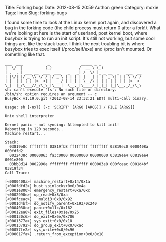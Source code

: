 Title: Forking bugs
Date: 2012-08-15 20:59
Author: green
Category: moxie
Tags: linux
Slug: forking-bugs

I found some time to look at the Linux kernel port again, and discovered
a bug in the forking code (the child process must return 0 after a
fork!). What we're looking at here is the start of userland, post kernel
boot, where busybox is trying to run an init script. It's still not
working, but some cool things are, like the stack trace. I think the
next troubling bit is where busybox tries to exec itself
(/proc/self/exe) and /proc isn't mounted. Or something like that.

    ___  ___           _              _____ _ _                  
    |  \/  |          (_)            /  __ \ (_)                 
    | .  . | ___ __  ___  ___   _   _| /  \/ |_ _ __  _   ___  __
    | |\/| |/ _ \\ \/ / |/ _ \ | | | | |   | | | '_ \| | | \ \/ /
    | |  | | (_) |>  <| |  __/ | |_| | \__/\ | | | | | |_| |>  < 
    \_|  |_/\___//_/\_\_|\___|  \__,_|\____/_|_|_| |_|\__,_/_/\_\
    sh: can't execute 'ls': No such file or directory.
    /bin/sh: option requires an argument -- c
    BusyBox v1.19.0.git (2012-08-14 23:32:21 EDT) multi-call binary.

    Usage: sh [-nxl] [-c 'SCRIPT' [ARG0 [ARGS]] / FILE [ARGS]]

    Unix shell interpreter

    Kernel panic - not syncing: Attempted to kill init!
    Rebooting in 120 seconds..
    Machine restart...

    Stack:
      03819e8c ffffffff 03819fb8 ffffffff ffffffff 03819ec0 0000408a 000fdfd2 
      0022438c 00000063 fa3c0000 00000000 00000000 03819ee4 03819ee4 0001e800 
      03bb8d14 0002990e ffffffff ffffffff 000003e8 000fceac 0001d4bf 03819f34 
    Call Trace: 

    [<0000408a>] machine_restart+0x14/0x1a
    [<000fdfd2>] bust_spinlocks+0x0/0x4a
    [<0001e800>] emergency_restart+0xa/0xc
    [<0002990e>] up_read+0x8/0xa
    [<000fceac>] __muldi3+0x0/0x92
    [<0001d4bf>] do_notify_parent+0x193/0x240
    [<0004038c>] panic+0x11c/0x162
    [<00012ea8>] exit_files+0x1e/0x26
    [<000130c6>] do_exit+0x6e/0x706
    [<0001377a>] sys_exit+0x0/0x18
    [<00013792>] do_group_exit+0x0/0xac
    [<00057fe2>] sys_write+0x0/0x96
    [<000017fa>] .return_from_exception+0x0/0x18
